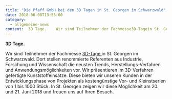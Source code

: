 ```yaml
---
title: "Die Pfaff GmbH bei den 3D Tagen in St. Georgen im Schwarzwald"
date: 2018-06-08T13:53:00
category:
  - allgemeine-news
content:  3D Tage.    Wir sind Teilnehmer der Fachmesse3D-Tagein St. Georgen im Schwarzwald. Dort stellen renommierte Referenten aus Industrie, Forschung und Wissenschaft die neusten Trends, Herstellungs-Verfahren und Anwendungsmöglichkeiten vor. Wir präsentieren im 3D-Verfahren gefertigte Kunststoffeinsätze. Diese bieten wir unseren Kunden in der Entwicklungsphase von Projekten als kostengünstige Vor- und Kleinstserien von 1 bis 1000 Stück. In St. Georgen zeigen wir diese Möglichkeit am 20. und 21. Juni 2018 und freuen uns auf Ihren Besuch.     
---
```

**3D Tage.**

Wir sind Teilnehmer der Fachmesse [3D-Tage ](http://3d-tage.de/)in St. Georgen im Schwarzwald. Dort stellen renommierte Referenten aus Industrie, Forschung und Wissenschaft die neusten Trends, Herstellungs-Verfahren und Anwendungsmöglichkeiten vor. Wir präsentieren im 3D-Verfahren gefertigte Kunststoffeinsätze. Diese bieten wir unseren Kunden in der Entwicklungsphase von Projekten als kostengünstige Vor- und Kleinstserien von 1 bis 1000 Stück. In St. Georgen zeigen wir diese Möglichkeit am 20\. und 21\. Juni 2018 und freuen uns auf Ihren Besuch.